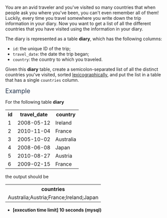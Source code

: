<p>You are an avid traveler and you've visited so many countries that when people ask you where you've been, you can't even remember all of them! Luckily, every time you travel somewhere you write down the trip information in your diary. Now you want to get a list of all the different countries that you have visited using the information in your diary.</p>
<p>The diary is represented as a table <strong>diary</strong>, which has the following columns:</p>
<ul>
<li><code>id</code>: the unique ID of the trip;</li>
<li><code>travel_date</code>: the date the trip began;</li>
<li><code>country</code>: the country to which you traveled.</li>
</ul>
<p>Given this <strong>diary</strong> table, create a semicolon-separated list of all the distinct countries you've visited, sorted <a href="keyword://lexicographical-order-for-strings" target="_blank">lexicographically</a>, and put the list in a table that has a single <code>countries</code> column.</p>
<p><span class="markdown--header" style="color:#2b3b52;font-size:1.4em">Example</span></p>
<p>For the following table <strong>diary</strong></p>
<table>
  <tr> 
    <th>id</th>
    <th>travel_date</th>
    <th>country</th>
  </tr>
  <tr> 
    <td>1</td>
    <td>2008-05-12</td>
    <td>Ireland</td>
  </tr>
  <tr> 
    <td>2</td>
    <td>2010-11-04</td>
    <td>France</td>
  </tr>
  <tr> 
    <td>3</td>
    <td>2005-10-02</td>
    <td>Australia</td>
  </tr>
  <tr> 
    <td>4</td>
    <td>2008-06-08</td>
    <td>Japan</td>
  </tr>  
  <tr> 
    <td>5</td>
    <td>2010-08-27</td>
    <td>Austria</td>
  </tr>
  <tr> 
    <td>6</td>
    <td>2009-02-15</td>
    <td>France</td>
  </tr>
</table>  
<p>the output should be</p>
<table>
  <tr>
    <th>countries</th>
  </tr>
  <tr>
    <td>Australia;Austria;France;Ireland;Japan</td>
  </tr>
</table>
<ul>
<li><strong>[execution time limit] 10 seconds (mysql)</strong></li>
</ul>
